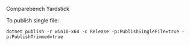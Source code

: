 Comparebench Yardstick


To publish single file:

`dotnet publish -r win10-x64 -c Release -p:PublishSingleFile=true -p:PublishTrimmed=true
`